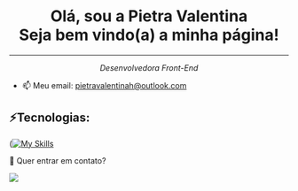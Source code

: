 
<div align="center"> <h1> 
  Olá, sou a Pietra Valentina  <br>  Seja bem vindo(a) a minha página! </h1>
</div>
<hr>



<em > <p align="center">Desenvolvedora Front-End</p> </em>
- 📫 Meu email: pietravalentinah@outlook.com

</div>

  <div style="display: inline_block">
     <h2>⚡Tecnologias:</h2>
  
  
([![My Skills](https://skillicons.dev/icons?i=js,html,css,cs,c,php,react,tailwind,mysql	)](https://skillicons.dev)
  
</div>



💬 Quer entrar em contato?
  <br>

  
  <a href = "mailto:pietravalentinah@outlook.com"><img src="https://img.shields.io/badge/-Outlook-%23333?style=for-the-badge&logo=outlook&logoColor=white" target="_blank"></a>
</div>
